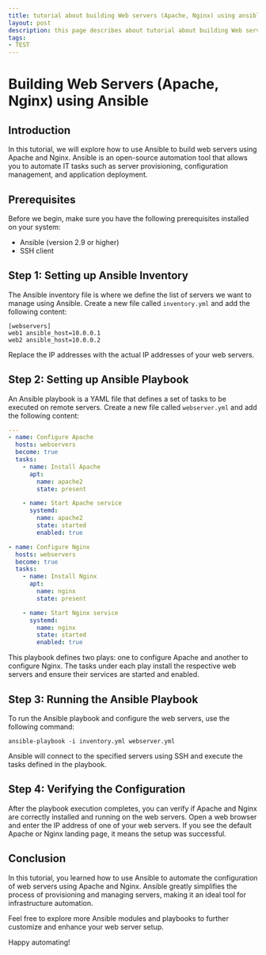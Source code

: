 ```yaml
---
title: tutorial about building Web servers (Apache, Nginx) using ansible
layout: post
description: this page describes about tutorial about building Web servers (Apache, Nginx) using ansible
tags:
- TEST
---
```

# Building Web Servers (Apache, Nginx) using Ansible

## Introduction

In this tutorial, we will explore how to use Ansible to build web servers using Apache and Nginx. Ansible is an open-source automation tool that allows you to automate IT tasks such as server provisioning, configuration management, and application deployment.

## Prerequisites

Before we begin, make sure you have the following prerequisites installed on your system:

- Ansible (version 2.9 or higher)
- SSH client

## Step 1: Setting up Ansible Inventory

The Ansible inventory file is where we define the list of servers we want to manage using Ansible. Create a new file called `inventory.yml` and add the following content:

```
[webservers]
web1 ansible_host=10.0.0.1
web2 ansible_host=10.0.0.2
```

Replace the IP addresses with the actual IP addresses of your web servers.

## Step 2: Setting up Ansible Playbook

An Ansible playbook is a YAML file that defines a set of tasks to be executed on remote servers. Create a new file called `webserver.yml` and add the following content:

```yaml
---
- name: Configure Apache
  hosts: webservers
  become: true
  tasks:
    - name: Install Apache
      apt:
        name: apache2
        state: present

    - name: Start Apache service
      systemd:
        name: apache2
        state: started
        enabled: true

- name: Configure Nginx
  hosts: webservers
  become: true
  tasks:
    - name: Install Nginx
      apt:
        name: nginx
        state: present

    - name: Start Nginx service
      systemd:
        name: nginx
        state: started
        enabled: true
```

This playbook defines two plays: one to configure Apache and another to configure Nginx. The tasks under each play install the respective web servers and ensure their services are started and enabled.

## Step 3: Running the Ansible Playbook

To run the Ansible playbook and configure the web servers, use the following command:

```shell
ansible-playbook -i inventory.yml webserver.yml
```

Ansible will connect to the specified servers using SSH and execute the tasks defined in the playbook.

## Step 4: Verifying the Configuration

After the playbook execution completes, you can verify if Apache and Nginx are correctly installed and running on the web servers. Open a web browser and enter the IP address of one of your web servers. If you see the default Apache or Nginx landing page, it means the setup was successful.

## Conclusion

In this tutorial, you learned how to use Ansible to automate the configuration of web servers using Apache and Nginx. Ansible greatly simplifies the process of provisioning and managing servers, making it an ideal tool for infrastructure automation.

Feel free to explore more Ansible modules and playbooks to further customize and enhance your web server setup.

Happy automating!
